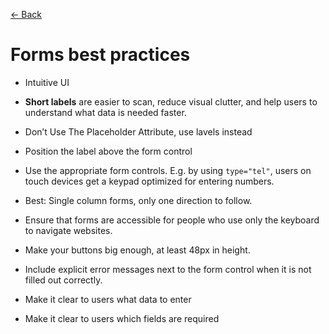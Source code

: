 [&larr; Back](./README.md)

# Forms best practices

- Intuitive UI

- **Short labels** are easier to scan, reduce visual clutter, and help users to understand what data is needed faster.

- Don’t Use The Placeholder Attribute, use lavels instead

- Position the label above the form control

- Use the appropriate form controls. E.g. by using `type="tel"`, users on touch devices get a keypad optimized for entering numbers.

- Best: Single column forms, only one direction to follow.

- Ensure that forms are accessible for people who use only the keyboard to navigate websites.

- Make your buttons big enough, at least 48px in height.

- Include explicit error messages next to the form control when it is not filled out correctly.

- Make it clear to users what data to enter

- Make it clear to users which fields are required

<br>
